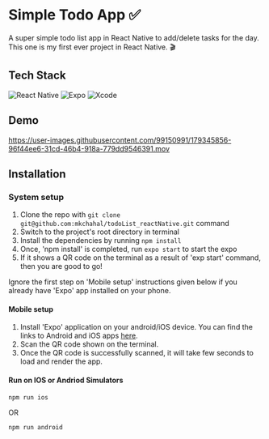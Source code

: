 
# Simple Todo App ✅

A super simple todo list app in React Native to add/delete tasks for the day. This one is my first ever project in React Native. 🎬

## Tech Stack
![React Native](https://img.shields.io/badge/react_native-%2320232a.svg?style=for-the-badge&logo=react&logoColor=%2361DAFB)
![Expo](https://img.shields.io/badge/expo-1C1E24?style=for-the-badge&logo=expo&logoColor=#D04A37)
![Xcode](https://img.shields.io/badge/Xcode-007ACC?style=for-the-badge&logo=Xcode&logoColor=white)

## Demo

https://user-images.githubusercontent.com/99150991/179345856-96f44ee6-31cd-46b4-918a-779dd9546391.mov

## Installation

### System setup
1. Clone the repo with `git clone git@github.com:mkchahal/todoList_reactNative.git` command
2. Switch to the project's root directory in terminal
3. Install the dependencies by running `npm install`
4. Once, 'npm install' is completed, run `expo start` to start the expo
5. If it shows a QR code on the terminal as a result of 'exp start' command, then you are good to go!

Ignore the first step on 'Mobile setup' instructions given below if you already have 'Expo' app installed on your phone.

#### Mobile setup
1. Install 'Expo' application on your android/iOS device. You can find the links to Android and iOS apps [here](https://expo.io/tools#client).
2. Scan the QR code shown on the terminal.
3. Once the QR code is successfully scanned, it will take few seconds to load and render the app.

#### Run on IOS or Andriod Simulators

`npm run ios`

OR

`npm run android`

